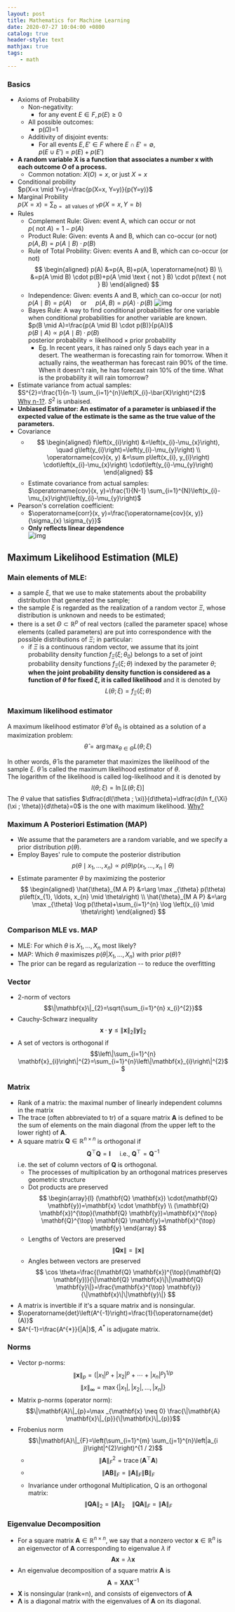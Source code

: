 ```yaml
---
layout: post
title: Mathematics for Machine Learning
date: 2020-07-27 10:04:00 +0800
catalog: true
header-style: text
mathjax: true
tags:
    - math
---
```


### Basics
* Axioms of Probability
  * Non-negativity:
    * for any event $E \in F, p(E) \geq 0$
  * All possible outcomes:
    * p($\Omega$)=1
  * Additivity of disjoint events:
    * For all events $E, E' \in F$ where $E \cap E' = \emptyset$,  
  $p(E \cup E') = p(E)+p(E')$  
* **A random variable X is a function that associates a number x with each outcome $O$ of a process.**
  * Common notation: $X(O)=x$, or just $X=x$
* Conditional probility  
  $p(X=x \mid Y=y)=\frac{p(X=x, Y=y)}{p(Y=y)}$
* Marginal Probility  
  $p(X=x)=\sum_{b=\text { all values of } Y} p(X=x, Y=b)$
* Rules
  * Complement Rule: Given: event A, which can occur or not  
  $p(\text { not } A)=1-p(A)$
  * Product Rule: Given: events A and B, which can co-occur (or not)  
  $p(A, B)=p(A \mid B) \cdot p(B)$
  * Rule of Total Probility: Given: events A and B, which can co-occur (or not)  
  $$
    \begin{aligned}
    p(A) &=p(A, B)+p(A, \operatorname{not} B) \\
    &=p(A \mid B) \cdot p(B)+p(A \mid \text { not } B) \cdot p(\text { not } B)
    \end{aligned}
  $$
  * Independence: Given: events A and B, which can co-occur (or not)  
  $p(A \mid B)=p(A) \quad \text { or } \quad p(A, B)=p(A) \cdot p(B)$
  ![img](/assets/images/prob-independence.png)
  * Bayes Rule: A way to find conditional probabilities for one variable when conditional probabilities for another variable are known.  
  $p(B \mid A)=\frac{p(A \mid B) \cdot p(B)}{p(A)}$  
  $p(B \mid A) \propto p(A \mid B) \cdot p(B)$  
  $\text{posterior probability} \propto \text{likelihood} \times \text{prior probability}$
    * Eg. In recent years, it has rained only 5 days each year in a desert. The weatherman is forecasting rain for tomorrow. When it actually rains, the weatherman has forecast rain 90% of the time. When it doesn't rain, he has forecast rain 10% of the time. What is the probability it will rain tomorrow?
* Estimate variance from actual samples:  
  $S^{2}=\frac{1}{n-1} \sum_{i=1}^{n}\left(X_{i}-\bar{X}\right)^{2}$  
  [Why n-1?](https://www.zhihu.com/question/20099757). $S^2$ is unbaised.
* **Unbiased Estimator: An estimator of a parameter is unbiased if the expected value of the estimate is the same as the true value of the parameters.**
* Covariance  
  * $$
        \begin{aligned}
        f\left(x_{i}\right) &=\left(x_{i}-\mu_{x}\right), \quad g\left(y_{i}\right)=\left(y_{i}-\mu_{y}\right) \\
        \operatorname{cov}(x, y) &=\sum p\left(x_{i}, y_{i}\right) \cdot\left(x_{i}-\mu_{x}\right) \cdot\left(y_{i}-\mu_{y}\right)
        \end{aligned}
    $$
  * Estimate covariance from actual samples:  
  $\operatorname{cov}(x, y)=\frac{1}{N-1} \sum_{i=1}^{N}\left(x_{i}-\mu_{x}\right)\left(y_{i}-\mu_{y}\right)$
* Pearson's correlation coefficient:  
  * $\operatorname{corr}(x, y)=\frac{\operatorname{cov}(x, y)}{\sigma_{x} \sigma_{y}}$
  * **Only reflects linear dependence**  
  ![img](/assets/images/corr.png)

## Maximum Likelihood Estimation (MLE)

### Main elements of MLE:  
* a sample $\xi$, that we use to make statements about the probability distribution that generated the sample;
* the sample $\xi$ is regarded as the realization of a random vector $\Xi$, whose distribution is unknown and needs to be estimated;
* there is a set $\Theta \subset \mathbb{R}^{p}$ of real vectors (called the parameter space) whose elements (called parameters) are put into correspondence with the possible distributions of $\Xi$; in particular:
  * if $\Xi$ is a continuous random vector, we assume that its joint probability density function $f_\Xi(\xi;\theta_0)$ belongs to a set of joint probability density functions $f_\Xi(\xi;\theta)$ indexed by the parameter $\theta$; **when the joint probability density function is considered as a function of $\theta$ for fixed $\xi$, it is called likelihood** and it is denoted by  
  $$L(\theta ; \xi)=f_{\Xi}(\xi ; \theta)$$

### Maximum likelihood estimator
A maximum likelihood estimator $\widehat{\theta}$ of $\theta_{0}$ is obtained as a solution of a maximization problem:  
$$\widehat{\theta}=\arg \max _{\theta \in \Theta} L(\theta ; \xi)$$  

In other words, $\widehat{\theta}$ is the parameter that maximizes the likelihood of the sample $\xi$. $\widehat{\theta}$ is called the maximum likelihood estimator of $\theta$.  
The logarithm of the likelihood is called log-likelihood and it is denoted by  
$$l(\theta ; \xi)=\ln [L(\theta ; \xi)]$$
The $\theta$ value that satisfies $\dfrac{dl(\theta ; \xi)}{d\theta}=\dfrac{d\ln f_{\Xi}(\xi ; \theta)}{d\theta}=0$ is the one with maximum likelihood. [Why?](https://www.zhihu.com/question/263423642)
<!-- **Information in equality**  [proof](https://www.statlect.com/fundamentals-of-statistics/maximum-likelihood)
$$\mathrm{E}\left[l\left(\theta_{0} ; \Xi_{n}\right)\right]>\mathrm{E}\left[l\left(\theta ; \Xi_{n}\right)\right], \forall \theta \neq \theta_{0}$$ -->

### Maximum A Posteriori Estimation (MAP)
* We assume that the parameters are a random variable, and we specify a prior distribution $p(θ)$.
* Employ Bayes' rule to compute the posterior distribution
  $$p\left(\theta \mid x_{1}, \ldots, x_{n}\right) \propto p(\theta) p\left(x_{1}, \ldots, x_{n} \mid \theta\right)$$
* Estimate paramenter $\theta$ by maximizing the posterior
  $$
  \begin{aligned}
  \hat{\theta}_{M A P} &=\arg \max _{\theta} p(\theta) p\left(x_{1}, \ldots, x_{n} \mid \theta\right) \\
  \hat{\theta}_{M A P} &=\arg \max _{\theta} \log p(\theta)+\sum_{i=1}^{n} \log \left(x_{i} \mid \theta\right)
  \end{aligned}
  $$

### Comparison MLE vs. MAP
* MLE: For which $\theta$ is $X_1, . . . , X_n$ most likely?  
* MAP: Which $\theta$ maximiszes $p(\theta\vert X_1, . . . ,X_n)$ with prior $p(\theta)$?  
* The prior can be regard as regularization -- to reduce the overfitting

### Vector
* 2-norm of vectors  
  $$\|\mathbf{x}\|_{2}=\sqrt{\sum_{i=1}^{n} x_{i}^{2}}$$
* Cauchy-Schwarz inequality  
  $$\mathbf{x} \cdot \mathbf{y} \leq\|\mathbf{x}\|_{2}\|\mathbf{y}\|_{2}$$
* A set of vectors is orthogonal if  
  $$\left\|\sum_{i=1}^{n} \mathbf{x}_{i}\right\|^{2}=\sum_{i=1}^{n}\left\|\mathbf{x}_{i}\right\|^{2}$$

### Matrix
* Rank of a matrix: the maximal number of linearly independent columns in the matrix
* The trace (often abbreviated to tr) of a square matrix $\mathbf{A}$ is defined to be the sum of elements on the main diagonal (from the upper left to the lower right) of $\mathbf{A}$.
* A square matrix $\mathbf{Q} \in \mathbb{R}^{n \times n}$ is orthogonal if
  $$\mathbf{Q}^{\top} \mathbf{Q}=\mathbf{I} \quad \text { i.e., } \mathbf{Q}^{\top}=\mathbf{Q}^{-1}$$
  i.e. the set of column vectors of $\mathbf{Q}$ is orthogonal.  
  * The processes of multiplication by an orthogonal matrices preserves geometric structure
  * Dot products are preserved  
  $$
  \begin{array}{l}
  (\mathbf{Q} \mathbf{x}) \cdot(\mathbf{Q} \mathbf{y})=\mathbf{x} \cdot \mathbf{y} \\
  (\mathbf{Q} \mathbf{x})^{\top}(\mathbf{Q} \mathbf{y})=\mathbf{x}^{\top} \mathbf{Q}^{\top} \mathbf{Q} \mathbf{y}=\mathbf{x}^{\top} \mathbf{y}
  \end{array}
  $$
  * Lengths of Vectors are preserved  
  $$\|\mathbf{Qx}\|=\|\mathbf{x}\|$$
  * Angles between vectors are preserved
  $$
  \cos \theta=\frac{(\mathbf{Q} \mathbf{x})^{\top}(\mathbf{Q} \mathbf{y})}{\|\mathbf{Q} \mathbf{x}\|\|\mathbf{Q} \mathbf{y}\|}=\frac{\mathbf{x}^{\top} \mathbf{y}}{\|\mathbf{x}\|\|\mathbf{y}\|}
  $$
* A matrix is invertible if it's a square matrix and is nonsingular.
* $\operatorname{det}\left(A^{-1}\right)=\frac{1}{\operatorname{det}(A)}$
* $A^{-1}=\frac{A^{*}}{|A|}$, $A^*$ is adjugate matrix.

### Norms
* Vector p-norms:  
  $$\|\mathbf{x}\|_{p}=\left(\left|x_{1}\right|^{p}+\left|x_{2}\right|^{p}+\cdots+\left|x_{n}\right|^{p}\right)^{1 / p}$$
  $$\|x\|_{\infty}=\max \left\{\left|x_{1}\right|,\left|x_{2}\right|, \ldots,\left|x_{n}\right|\right\}$$
* Matrix p-norms (operator norm):  
  $$\|\mathbf{A}\|_{p}=\max _{\mathbf{x} \neq 0} \frac{\|\mathbf{A} \mathbf{x}\|_{p}}{\|\mathbf{x}\|_{p}}$$
* Frobenius norm
  $$\|\mathbf{A}\|_{F}=\left(\sum_{i=1}^{m} \sum_{j=1}^{n}\left|a_{i j}\right|^{2}\right)^{1 / 2}$$
  * $$\|\mathbf{A}\|_{F}^{2}=\operatorname{trace}\left(\mathbf{A}^{\top} \mathbf{A}\right)$$
  * $$\|\mathbf{A} \mathbf{B}\|_{F}=\|\mathbf{A}\|_{F}\|\mathbf{B}\|_{F}$$
  * Invariance under orthogonal Multiplication, Q is an orthogonal matrix:
  $$\|\mathbf{Q} \mathbf{A}\|_{2}=\|\mathbf{A}\|_{2} \quad\|\mathbf{Q} \mathbf{A}\|_{F}=\|\mathbf{A}\|_{F}$$  

### Eigenvalue Decomposition
* For a square matrix $\mathbf{A} \in \mathbb{R}^{n \times n}$, we say that a nonzero vector $\mathbf{x} \in \mathbb{R}^n$ is an eigenvector of $\mathbf{A}$ corresponding to eigenvalue $\lambda$ if  
$$\mathbf{Ax}=\lambda \mathbf{x}$$
* An eigenvalue decomposition of a square matrix $\mathbf{A}$ is  
  $$\mathbf{A}=\mathbf{X} \mathbf{\Lambda} \mathbf{X}^{-1}$$
* $\mathbf{X}$ is nonsingular (rank=n), and consists of eigenvectors of $\mathbf{A}$
* $\mathbf{\Lambda}$ is a diagonal matrix with the eigenvalues of $\mathbf{A}$ on its diagonal.